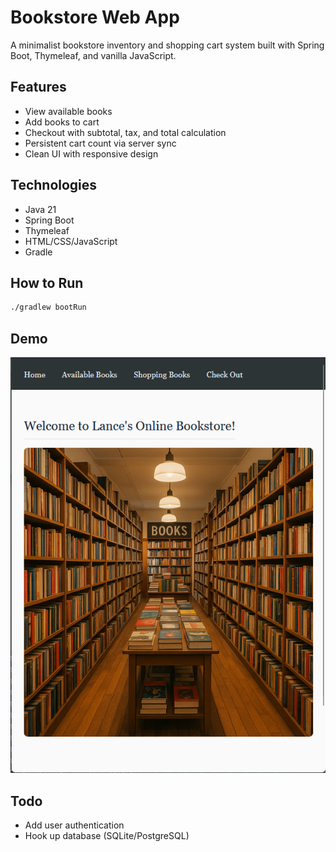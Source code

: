 # Bookstore Web App

A minimalist bookstore inventory and shopping cart system built with Spring Boot, Thymeleaf, and vanilla JavaScript.

## Features

-  View available books
-  Add books to cart
-  Checkout with subtotal, tax, and total calculation
-  Persistent cart count via server sync
-  Clean UI with responsive design

## Technologies

- Java 21
- Spring Boot
- Thymeleaf
- HTML/CSS/JavaScript
- Gradle

## How to Run

```bash
./gradlew bootRun
```

## Demo

[![Watch Demo](images/demo-preview.png)](demo/bookstore-demo.mp4)

## Todo

- Add user authentication
- Hook up database (SQLite/PostgreSQL)